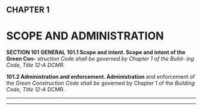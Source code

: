 ## CHAPTER 1

# SCOPE AND ADMINISTRATION

**SECTION 101**
**GENERAL**
**101.1 Scope and intent. Scope and intent of the Green Con-**
_struction Code shall be governed by Chapter 1 of the Build-_
_ing Code, Title 12-A DCMR._

**101.2 Administration and enforcement. Administration**
and enforcement of the _Green Construction Code shall be_
governed by Chapter 1 of the _Building Code, Title 12-A_
DCMR.


-----



-----



